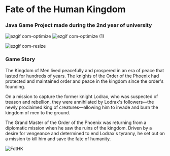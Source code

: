 # Fate of the Human Kingdom
### Java Game Project made during the 2nd year of university

![ezgif com-optimize](https://github.com/user-attachments/assets/93f9a82e-db51-4493-92f1-2e4969690146)  ![ezgif com-optimize (1)](https://github.com/user-attachments/assets/3a6781ba-6266-4ae4-9ebc-ae9ad722cc6b)

![ezgif com-resize](https://github.com/user-attachments/assets/bf29269a-bc51-4f40-bcdd-85be282e2b6f)

### Game Story

The Kingdom of Men lived peacefully and prospered in an era of peace that lasted for hundreds of years. The knights of the Order of the Phoenix had protected and maintained order and peace in the kingdom since the order's founding.

On a mission to capture the former knight Lodrax, who was suspected of treason and rebellion, they were annihilated by Lodrax's followers—the newly proclaimed king of creatures—allowing him to invade and burn the kingdom of men to the ground.

The Grand Master of the Order of the Phoenix was returning from a diplomatic mission when he saw the ruins of the kingdom. Driven by a desire for vengeance and determined to end Lodrax's tyranny, he set out on a mission to kill him and save the fate of humanity.

![FotHK](https://github.com/AdrianGeorgita/FotHK/assets/126351179/fcab305d-424a-4473-a860-7a6e041d740c)
